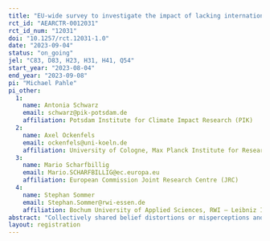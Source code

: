 ```yaml
---
title: "EU-wide survey to investigate the impact of lacking international cooperation and individual moralisation on climate policy attitudes"
rct_id: "AEARCTR-0012031"
rct_id_num: "12031"
doi: "10.1257/rct.12031-1.0"
date: "2023-09-04"
status: "on_going"
jel: "C83, D83, H23, H31, H41, Q54"
start_year: "2023-08-04"
end_year: "2023-09-08"
pi: "Michael Pahle"
pi_other:
  1:
    name: Antonia Schwarz
    email: schwarz@pik-potsdam.de
    affiliation: Potsdam Institute for Climate Impact Research (PIK)
  2:
    name: Axel Ockenfels
    email: ockenfels@uni-koeln.de
    affiliation: University of Cologne, Max Planck Institute for Research on Collective Goods
  3:
    name: Mario Scharfbillig
    email: Mario.SCHARFBILLIG@ec.europa.eu
    affiliation: European Commission Joint Research Centre (JRC)
  4:
    name: Stephan Sommer
    email: Stephan.Sommer@rwi-essen.de
    affiliation: Bochum University of Applied Sciences, RWI – Leibniz Institute for Economic Research
abstract: "Collectively shared belief distortions or misperceptions and their implications have gained increasing attention by economists throughout the last decade. In this work we analyse the consequences of policy-related belief distortions for the case of climate change, a collective action problem of global scale where policy narratives are pervasive. We do so by surveying 2,000 households in each of the largest 24 EU member states (48,000 households in total). As part of this survey we conduct two experiments: (1) a choice experiment with randomized information treatment to analyse the effect of a climate policy narrative related belief distortions and updates, and (b) an incentivized choice experiment with 50% of the sample to elicit willingness to pay for climate action and how moralisation of attitudes related to the environment and paternalism correspond with actual behaviour. "
layout: registration
---
```


